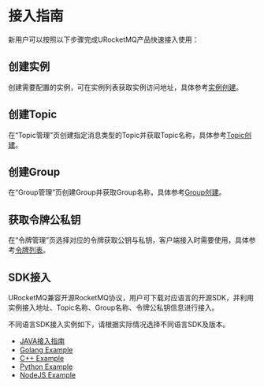 # 接入指南

新用户可以按照以下步骤完成URocketMQ产品快速接入使用：

## 创建实例

创建需要配置的实例，可在实例列表获取实例访问地址，具体参考[实例创建](/rocketmq/guide/instance/create.md)。

## 创建Topic

在“Topic管理”页创建指定消息类型的Topic并获取Topic名称，具体参考[Topic创建](/rocketmq/guide/topic/create.md)。

## 创建Group

在“Group管理”页创建Group并获取Group名称，具体参考[Group创建](/rocketmq/guide/group/create.md)。

## 获取令牌公私钥

在“令牌管理”页选择对应的令牌获取公钥与私钥，客户端接入时需要使用，具体参考[令牌列表](/rocketmq/guide/token)。

## SDK接入

URocketMQ兼容开源RocketMQ协议，用户可下载对应语言的开源SDK，并利用实例接入地址、Topic名称、Group名称、令牌公私钥信息进行接入。

不同语言SDK接入实例如下，请根据实际情况选择不同语言SDK及版本。
* [JAVA接入指南](/rocketmq/practice/java/index)
* [Golang Example](https://github.com/apache/rocketmq-client-go/tree/v2.1.1-rc2/examples)
* [C++ Example](https://github.com/apache/rocketmq-client-cpp/tree/master/example)
* [Python Example](https://github.com/apache/rocketmq-client-python/tree/master/samples)
* [NodeJS Example](https://github.com/apache/rocketmq-client-nodejs)